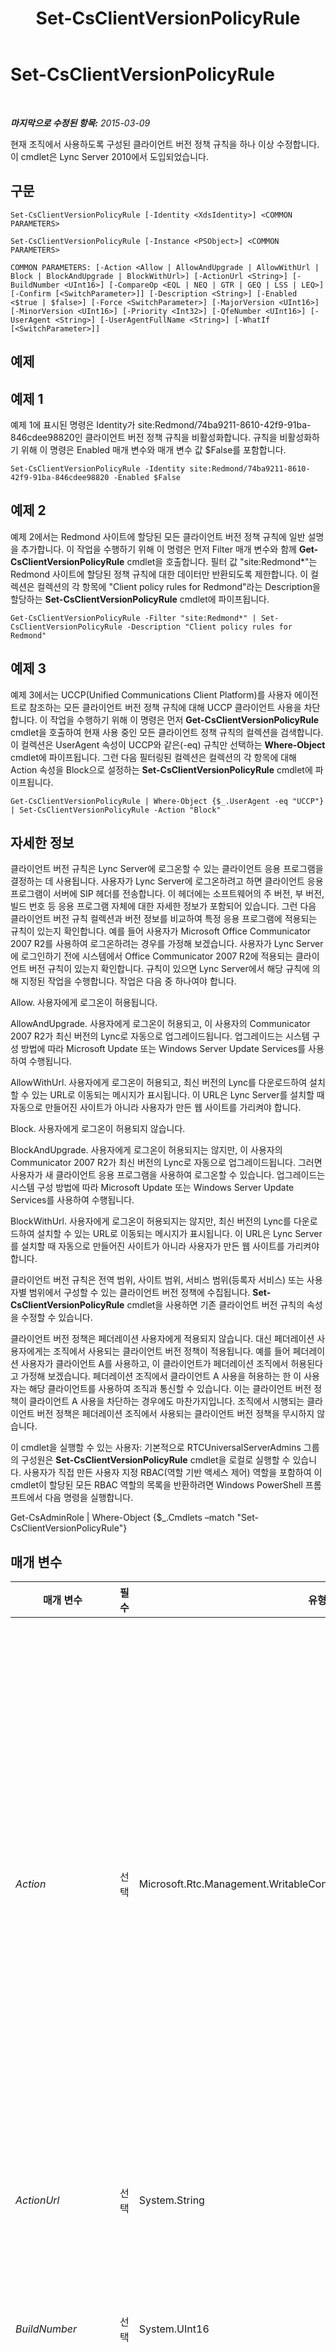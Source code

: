 ﻿---
title: Set-CsClientVersionPolicyRule
TOCTitle: Set-CsClientVersionPolicyRule
ms:assetid: 2e061fa8-bb1a-4382-bb0d-298f81aefb3d
ms:mtpsurl: https://technet.microsoft.com/ko-kr/library/Gg425790(v=OCS.15)
ms:contentKeyID: 49303174
ms.date: 08/10/2015
mtps_version: v=OCS.15
ms.translationtype: HT
---

# Set-CsClientVersionPolicyRule

 

_**마지막으로 수정된 항목:** 2015-03-09_

현재 조직에서 사용하도록 구성된 클라이언트 버전 정책 규칙을 하나 이상 수정합니다. 이 cmdlet은 Lync Server 2010에서 도입되었습니다.

## 구문

    Set-CsClientVersionPolicyRule [-Identity <XdsIdentity>] <COMMON PARAMETERS>

    Set-CsClientVersionPolicyRule [-Instance <PSObject>] <COMMON PARAMETERS>

    COMMON PARAMETERS: [-Action <Allow | AllowAndUpgrade | AllowWithUrl | Block | BlockAndUpgrade | BlockWithUrl>] [-ActionUrl <String>] [-BuildNumber <UInt16>] [-CompareOp <EQL | NEQ | GTR | GEQ | LSS | LEQ>] [-Confirm [<SwitchParameter>]] [-Description <String>] [-Enabled <$true | $false>] [-Force <SwitchParameter>] [-MajorVersion <UInt16>] [-MinorVersion <UInt16>] [-Priority <Int32>] [-QfeNumber <UInt16>] [-UserAgent <String>] [-UserAgentFullName <String>] [-WhatIf [<SwitchParameter>]]

## 예제

## 예제 1

예제 1에 표시된 명령은 Identity가 site:Redmond/74ba9211-8610-42f9-91ba-846cdee98820인 클라이언트 버전 정책 규칙을 비활성화합니다. 규칙을 비활성화하기 위해 이 명령은 Enabled 매개 변수와 매개 변수 값 $False를 포함합니다.

    Set-CsClientVersionPolicyRule -Identity site:Redmond/74ba9211-8610-42f9-91ba-846cdee98820 -Enabled $False

## 예제 2

예제 2에서는 Redmond 사이트에 할당된 모든 클라이언트 버전 정책 규칙에 일반 설명을 추가합니다. 이 작업을 수행하기 위해 이 명령은 먼저 Filter 매개 변수와 함께 **Get-CsClientVersionPolicyRule** cmdlet을 호출합니다. 필터 값 "site:Redmond\*"는 Redmond 사이트에 할당된 정책 규칙에 대한 데이터만 반환되도록 제한합니다. 이 컬렉션은 컬렉션의 각 항목에 "Client policy rules for Redmond"라는 Description을 할당하는 **Set-CsClientVersionPolicyRule** cmdlet에 파이프됩니다.

    Get-CsClientVersionPolicyRule -Filter "site:Redmond*" | Set-CsClientVersionPolicyRule -Description "Client policy rules for Redmond"

## 예제 3

예제 3에서는 UCCP(Unified Communications Client Platform)를 사용자 에이전트로 참조하는 모든 클라이언트 버전 정책 규칙에 대해 UCCP 클라이언트 사용을 차단합니다. 이 작업을 수행하기 위해 이 명령은 먼저 **Get-CsClientVersionPolicyRule** cmdlet을 호출하여 현재 사용 중인 모든 클라이언트 정책 규칙의 컬렉션을 검색합니다. 이 컬렉션은 UserAgent 속성이 UCCP와 같은(-eq) 규칙만 선택하는 **Where-Object** cmdlet에 파이프됩니다. 그런 다음 필터링된 컬렉션은 컬렉션의 각 항목에 대해 Action 속성을 Block으로 설정하는 **Set-CsClientVersionPolicyRule** cmdlet에 파이프됩니다.

    Get-CsClientVersionPolicyRule | Where-Object {$_.UserAgent -eq "UCCP"} | Set-CsClientVersionPolicyRule -Action "Block"

## 자세한 정보

클라이언트 버전 규칙은 Lync Server에 로그온할 수 있는 클라이언트 응용 프로그램을 결정하는 데 사용됩니다. 사용자가 Lync Server에 로그온하려고 하면 클라이언트 응용 프로그램이 서버에 SIP 헤더를 전송합니다. 이 헤더에는 소프트웨어의 주 버전, 부 버전, 빌드 번호 등 응용 프로그램 자체에 대한 자세한 정보가 포함되어 있습니다. 그런 다음 클라이언트 버전 규칙 컬렉션과 버전 정보를 비교하여 특정 응용 프로그램에 적용되는 규칙이 있는지 확인합니다. 예를 들어 사용자가 Microsoft Office Communicator 2007 R2를 사용하여 로그온하려는 경우를 가정해 보겠습니다. 사용자가 Lync Server에 로그인하기 전에 시스템에서 Office Communicator 2007 R2에 적용되는 클라이언트 버전 규칙이 있는지 확인합니다. 규칙이 있으면 Lync Server에서 해당 규칙에 의해 지정된 작업을 수행합니다. 작업은 다음 중 하나여야 합니다.

Allow. 사용자에게 로그온이 허용됩니다.

AllowAndUpgrade. 사용자에게 로그온이 허용되고, 이 사용자의 Communicator 2007 R2가 최신 버전의 Lync로 자동으로 업그레이드됩니다. 업그레이드는 시스템 구성 방법에 따라 Microsoft Update 또는 Windows Server Update Services를 사용하여 수행됩니다.

AllowWithUrl. 사용자에게 로그온이 허용되고, 최신 버전의 Lync를 다운로드하여 설치할 수 있는 URL로 이동되는 메시지가 표시됩니다. 이 URL은 Lync Server를 설치할 때 자동으로 만들어진 사이트가 아니라 사용자가 만든 웹 사이트를 가리켜야 합니다.

Block. 사용자에게 로그온이 허용되지 않습니다.

BlockAndUpgrade. 사용자에게 로그온이 허용되지는 않지만, 이 사용자의 Communicator 2007 R2가 최신 버전의 Lync로 자동으로 업그레이드됩니다. 그러면 사용자가 새 클라이언트 응용 프로그램을 사용하여 로그온할 수 있습니다. 업그레이드는 시스템 구성 방법에 따라 Microsoft Update 또는 Windows Server Update Services를 사용하여 수행됩니다.

BlockWithUrl. 사용자에게 로그온이 허용되지는 않지만, 최신 버전의 Lync를 다운로드하여 설치할 수 있는 URL로 이동되는 메시지가 표시됩니다. 이 URL은 Lync Server를 설치할 때 자동으로 만들어진 사이트가 아니라 사용자가 만든 웹 사이트를 가리켜야 합니다.

클라이언트 버전 규칙은 전역 범위, 사이트 범위, 서비스 범위(등록자 서비스) 또는 사용자별 범위에서 구성할 수 있는 클라이언트 버전 정책에 수집됩니다. **Set-CsClientVersionPolicyRule** cmdlet을 사용하면 기존 클라이언트 버전 규칙의 속성을 수정할 수 있습니다.

클라이언트 버전 정책은 페더레이션 사용자에게 적용되지 않습니다. 대신 페더레이션 사용자에게는 조직에서 사용되는 클라이언트 버전 정책이 적용됩니다. 예를 들어 페더레이션 사용자가 클라이언트 A를 사용하고, 이 클라이언트가 페더레이션 조직에서 허용된다고 가정해 보겠습니다. 페더레이션 조직에서 클라이언트 A 사용을 허용하는 한 이 사용자는 해당 클라이언트를 사용하여 조직과 통신할 수 있습니다. 이는 클라이언트 버전 정책이 클라이언트 A 사용을 차단하는 경우에도 마찬가지입니다. 조직에서 시행되는 클라이언트 버전 정책은 페더레이션 조직에서 사용되는 클라이언트 버전 정책을 무시하지 않습니다.

이 cmdlet을 실행할 수 있는 사용자: 기본적으로 RTCUniversalServerAdmins 그룹의 구성원은 **Set-CsClientVersionPolicyRule** cmdlet을 로컬로 실행할 수 있습니다. 사용자가 직접 만든 사용자 지정 RBAC(역할 기반 액세스 제어) 역할을 포함하여 이 cmdlet이 할당된 모든 RBAC 역할의 목록을 반환하려면 Windows PowerShell 프롬프트에서 다음 명령을 실행합니다.

Get-CsAdminRole | Where-Object {$\_.Cmdlets –match "Set-CsClientVersionPolicyRule"}

## 매개 변수


<table>
<colgroup>
<col style="width: 25%" />
<col style="width: 25%" />
<col style="width: 25%" />
<col style="width: 25%" />
</colgroup>
<thead>
<tr class="header">
<th>매개 변수</th>
<th>필수</th>
<th>유형</th>
<th>설명</th>
</tr>
</thead>
<tbody>
<tr class="odd">
<td><p><em>Action</em></p></td>
<td><p>선택</p></td>
<td><p>Microsoft.Rtc.Management.WritableConfig.Policy.ClientVersion.Action</p></td>
<td><p>규칙이 트리거될 때마다, 즉 지정된 소프트웨어를 사용하여 로그온하려고 할 때마다 수행되는 동작입니다. 사용할 수 있는 값은 다음과 같습니다.</p>
<p>Allow. 사용자에게 로그온이 허용됩니다.</p>
<p>AllowWithUrl. 사용자에게 로그온이 허용되고, 최신 버전의 Lync를 다운로드하여 설치할 수 있는 URL을 가리키는 메시지가 표시됩니다.</p>
<p>AllowAndUpgrade. 사용자에게 로그온이 허용되고, 이 사용자의 Communicator가 최신 버전의 Lync로 자동으로 업그레이드됩니다.</p>
<p>Block. 사용자에게 로그온이 허용되지 않습니다.</p>
<p>BlockWithUrl. 사용자에게 로그온이 허용되지는 않지만, 최신 버전의 Lync를 다운로드하여 설치할 수 있는 URL로 이동되는 메시지가 표시됩니다.</p>
<p>BlockAndUpgrade. 사용자에게 로그온이 허용되지는 않지만, 이 사용자의 Communicator가 최신 버전의 Lync로 자동으로 업그레이드됩니다. 그러면 사용자가 새 클라이언트 응용 프로그램을 사용하여 로그온할 수 있습니다.</p></td>
</tr>
<tr class="even">
<td><p><em>ActionUrl</em></p></td>
<td><p>선택</p></td>
<td><p>System.String</p></td>
<td><p>사용자가 최신 버전의 Lync를 다운로드할 수 있는 URL입니다. 이 속성은 Action을 BlockWithUrl 또는 AllowWithUrl로 설정한 경우에 필요합니다.</p></td>
</tr>
<tr class="odd">
<td><p><em>BuildNumber</em></p></td>
<td><p>선택</p></td>
<td><p>System.UInt16</p></td>
<td><p>소프트웨어의 빌드 번호입니다. 예를 들어 사용하는 Communicator의 버전이 2.0.6362.111인 경우 BuildNumber는 6362입니다. 빌드 번호는 개발 과정에서 만들어지는 소프트웨어의 내부 버전을 나타내며, 사용 중인 버전이 시험판 버전이 아니라 최종 릴리스 버전인지 확인하는 데 도움이 됩니다.</p></td>
</tr>
<tr class="even">
<td><p><em>CompareOp</em></p></td>
<td><p>선택</p></td>
<td><p>Microsoft.Rtc.Management.WritableConfig.Policy.ClientVersion.CompareOp</p></td>
<td><p>로그온하려는 클라이언트 소프트웨어가 규칙에 지정된 버전보다 이전, 이후 또는 동시에 릴리스되었는지 여부를 확인하는 데 사용되는 비교 연산자입니다. 사용할 수 있는 값은 다음과 같습니다.</p>
<p>EQL(같음)</p>
<p>NEQ(같지 않음)</p>
<p>GTR(보다 큼)</p>
<p>GEQ(크거나 같음)</p>
<p>LSS(보다 작음)</p>
<p>LEQ(작거나 같음)</p></td>
</tr>
<tr class="odd">
<td><p><em>Confirm</em></p></td>
<td><p>선택</p></td>
<td><p>System.Management.Automation.SwitchParameter</p></td>
<td><p>명령을 실행하기 전에 확인 메시지를 표시합니다.</p></td>
</tr>
<tr class="even">
<td><p><em>Description</em></p></td>
<td><p>선택</p></td>
<td><p>System.String</p></td>
<td><p>관리자가 클라이언트 버전 규칙에 대한 추가 정보를 제공할 수 있습니다. 예를 들어 규칙을 변경해야 하는 경우 연락할 사람에 대한 정보를 설명에 포함할 수 있습니다.</p></td>
</tr>
<tr class="odd">
<td><p><em>Enabled</em></p></td>
<td><p>선택</p></td>
<td><p>System.Boolean</p></td>
<td><p>클라이언트 버전 규칙의 사용 여부를 나타냅니다. Enabled 속성을 False로 설정하면 사용자가 지정된 소프트웨어로 로그온하려고 할 때 규칙이 무시됩니다. 기본값은 True입니다.</p></td>
</tr>
<tr class="even">
<td><p><em>Force</em></p></td>
<td><p>선택</p></td>
<td><p>System.Management.Automation.SwitchParameter</p></td>
<td><p>명령을 실행할 때 발생할 수 있는 심각하지 않은 오류 메시지를 표시하지 않습니다.</p></td>
</tr>
<tr class="odd">
<td><p><em>Identity</em></p></td>
<td><p>선택</p></td>
<td><p>Microsoft.Rtc.Management.Xds.XdsIdentity</p></td>
<td><p>수정할 클라이언트 버전 정책 규칙의 고유 식별자입니다. 클라이언트 버전 규칙의 ID는 규칙이 구성된 범위와 GUID(Globally Unique Identifier)로 구성됩니다. 따라서 규칙 ID는 site:Redmond/1987d3c2-4544-489d-bbe3-59f79f530a83과 유사합니다.</p></td>
</tr>
<tr class="even">
<td><p><em>Instance</em></p></td>
<td><p>선택</p></td>
<td><p>규칙 개체</p></td>
<td><p>개별 매개 변수 값을 설정하는 대신 cmdlet에 개체에 대한 참조를 전달할 수 있습니다.</p></td>
</tr>
<tr class="odd">
<td><p><em>MajorVersion</em></p></td>
<td><p>선택</p></td>
<td><p>System.UInt16</p></td>
<td><p>소프트웨어의 주 버전입니다. 예를 들어 사용하는 Communicator의 버전이 2.0.6362.111인 경우 MajorVersion은 2입니다. 주 버전은 소프트웨어의 기본 버전과 같습니다.</p></td>
</tr>
<tr class="even">
<td><p><em>MinorVersion</em></p></td>
<td><p>선택</p></td>
<td><p>System.UInt16</p></td>
<td><p>소프트웨어의 부 버전입니다. 예를 들어 사용하는 Communicator의 버전이 2.0.6362.111인 경우 MinorVersion은 0입니다. 부 버전은 소프트웨어의 중간 버전과 같습니다.</p></td>
</tr>
<tr class="odd">
<td><p><em>Priority</em></p></td>
<td><p>선택</p></td>
<td><p>System.Int32</p></td>
<td><p>규칙의 상대 우선 순위입니다. 규칙은 우선 순위 순서대로 처리되므로 우선 순위가 0인 규칙이 첫 번째로 처리되고 우선 순위가 1인 규칙이 두 번째로 처리됩니다. 이미 사용 중인 우선 순위를 할당하면 새 규칙이 해당 우선 순위를 사용하고 다른 규칙의 번호가 적절하게 다시 매겨집니다.</p></td>
</tr>
<tr class="even">
<td><p><em>QfeNumber</em></p></td>
<td><p>선택</p></td>
<td><p>System.UInt16</p></td>
<td><p>소프트웨어의 빠른 픽스 엔지니어링 번호입니다. 예를 들어 사용하는 Communicator의 버전이 2.0.6362.111인 경우 QfeNumber는 111입니다. QFE 번호는 소프트웨어의 공식 릴리스 후에 사용할 수 있는 계획된 응용 프로그램 업데이트를 나타냅니다.</p></td>
</tr>
<tr class="odd">
<td><p><em>UserAgent</em></p></td>
<td><p>선택</p></td>
<td><p>System.String</p></td>
<td><p>소프트웨어 클라이언트를 식별하는 데 사용되는 지정자입니다. 예를 들어 OC는 Communicator의 사용자 에이전트 지정입니다. <strong>Get-CsClientVersionConfiguration</strong> cmdlet은 각 사용자 에이전트 지정에 해당하는 대화명을 제공합니다.</p></td>
</tr>
<tr class="even">
<td><p><em>UserAgentFullName</em></p></td>
<td><p>선택</p></td>
<td><p>System.String</p></td>
<td><p>관리자가 사용자 에이전트의 알기 쉬운 이름을 지정하는 데 사용됩니다. 예를 들어 관리자는 사용자 에이전트 UCCP를 사용하여 에이전트를 식별하는 대신 전체 이름(Microsoft Unified Communications Client)을 쓸 수 있습니다.</p></td>
</tr>
<tr class="odd">
<td><p><em>WhatIf</em></p></td>
<td><p>선택</p></td>
<td><p>System.Management.Automation.SwitchParameter</p></td>
<td><p>명령을 실제로 실행하지 않고도 명령이 실행될 경우 발생할 수 있는 현상을 설명합니다.</p></td>
</tr>
</tbody>
</table>


## 입력 형식

Microsoft.Rtc.Management.WritableConfig.Policy.ClientVersion.Rule 개체입니다. **Set-CsClientVersionPolicyRule** cmdlet은 클라이언트 버전 규칙 개체의 파이프라인된 인스턴스를 허용합니다.

## 반환 형식

없음. 대신 **Set-CsClientVersionPolicyRule** cmdlet은 Microsoft.Rtc.Management.WritableConfig.Policy.ClientVersion.Rule 개체의 인스턴스를 수정합니다.

## 참고 항목

#### 기타 리소스

[Get-CsClientVersionPolicyRule](get-csclientversionpolicyrule.md)  
[New-CsClientVersionPolicyRule](new-csclientversionpolicyrule.md)  
[Set-CsClientVersionPolicyRule](set-csclientversionpolicyrule.md)


